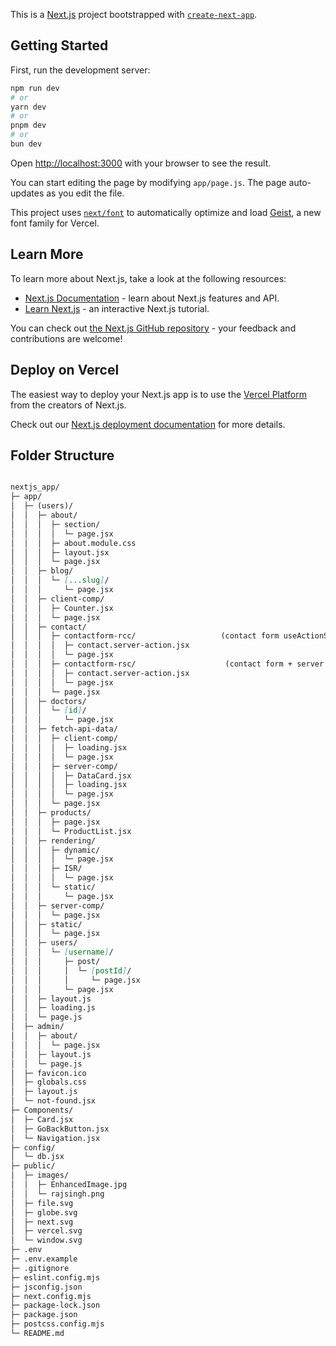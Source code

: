 This is a [Next.js](https://nextjs.org) project bootstrapped with [`create-next-app`](https://github.com/vercel/next.js/tree/canary/packages/create-next-app).

## Getting Started

First, run the development server:

```bash
npm run dev
# or
yarn dev
# or
pnpm dev
# or
bun dev
```

Open [http://localhost:3000](http://localhost:3000) with your browser to see the result.

You can start editing the page by modifying `app/page.js`. The page auto-updates as you edit the file.

This project uses [`next/font`](https://nextjs.org/docs/app/building-your-application/optimizing/fonts) to automatically optimize and load [Geist](https://vercel.com/font), a new font family for Vercel.

## Learn More

To learn more about Next.js, take a look at the following resources:

- [Next.js Documentation](https://nextjs.org/docs) - learn about Next.js features and API.
- [Learn Next.js](https://nextjs.org/learn) - an interactive Next.js tutorial.

You can check out [the Next.js GitHub repository](https://github.com/vercel/next.js) - your feedback and contributions are welcome!

## Deploy on Vercel

The easiest way to deploy your Next.js app is to use the [Vercel Platform](https://vercel.com/new?utm_medium=default-template&filter=next.js&utm_source=create-next-app&utm_campaign=create-next-app-readme) from the creators of Next.js.

Check out our [Next.js deployment documentation](https://nextjs.org/docs/app/building-your-application/deploying) for more details.

## Folder Structure

```md

nextjs_app/
├─ app/
│  ├─ (users)/
│  │  ├─ about/
│  │  │  ├─ section/
│  │  │  │  └─ page.jsx
│  │  │  ├─ about.module.css
│  │  │  ├─ layout.jsx
│  │  │  └─ page.jsx
│  │  ├─ blog/
│  │  │  └─ [...slug]/
│  │  │     └─ page.jsx
│  │  ├─ client-comp/
│  │  │  ├─ Counter.jsx
│  │  │  └─ page.jsx
│  │  ├─ contact/
│  │  │  ├─ contactform-rcc/                   (contact form useActionState() hook + server action in client component )
│  │  │  │  ├─ contact.server-action.jsx
│  │  │  │  └─ page.jsx
│  │  │  ├─ contactform-rsc/                    (contact form + server action both in server component )
│  │  │  │  ├─ contact.server-action.jsx 
│  │  │  │  └─ page.jsx
│  │  │  └─ page.jsx         
│  │  ├─ doctors/
│  │  │  └─ [id]/
│  │  │     └─ page.jsx
│  │  ├─ fetch-api-data/
│  │  │  ├─ client-comp/
│  │  │  │  ├─ loading.jsx
│  │  │  │  └─ page.jsx
│  │  │  ├─ server-comp/
│  │  │  │  ├─ DataCard.jsx
│  │  │  │  ├─ loading.jsx
│  │  │  │  └─ page.jsx
│  │  │  └─ page.jsx
│  │  ├─ products/
│  │  │  ├─ page.jsx
│  │  │  └─ ProductList.jsx
│  │  ├─ rendering/
│  │  │  ├─ dynamic/
│  │  │  │  └─ page.jsx
│  │  │  ├─ ISR/
│  │  │  │  └─ page.jsx
│  │  │  └─ static/
│  │  │     └─ page.jsx
│  │  ├─ server-comp/
│  │  │  └─ page.jsx
│  │  ├─ static/
│  │  │  └─ page.jsx
│  │  ├─ users/
│  │  │  └─ [username]/
│  │  │     ├─ post/
│  │  │     │  └─ [postId]/
│  │  │     │     └─ page.jsx
│  │  │     └─ page.jsx
│  │  ├─ layout.js
│  │  ├─ loading.js
│  │  └─ page.js
│  ├─ admin/
│  │  ├─ about/
│  │  │  └─ page.jsx
│  │  ├─ layout.js
│  │  └─ page.js
│  ├─ favicon.ico
│  ├─ globals.css
│  ├─ layout.js
│  └─ not-found.jsx
├─ Components/
│  ├─ Card.jsx
│  ├─ GoBackButton.jsx
│  └─ Navigation.jsx
├─ config/
│  └─ db.jsx
├─ public/
│  ├─ images/
│  │  ├─ EnhancedImage.jpg
│  │  └─ rajsingh.png
│  ├─ file.svg
│  ├─ globe.svg
│  ├─ next.svg
│  ├─ vercel.svg
│  └─ window.svg
├─ .env
├─ .env.example
├─ .gitignore
├─ eslint.config.mjs
├─ jsconfig.json
├─ next.config.mjs
├─ package-lock.json
├─ package.json
├─ postcss.config.mjs
└─ README.md
